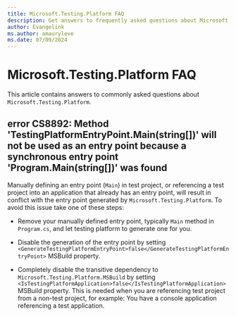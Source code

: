 ```yaml
---
title: Microsoft.Testing.Platform FAQ
description: Get answers to frequently asked questions about Microsoft.Testing.Platform.
author: Evangelink
ms.author: amauryleve
ms.date: 07/09/2024
---
```


# Microsoft.Testing.Platform FAQ

This article contains answers to commonly asked questions about `Microsoft.Testing.Platform`.

## error CS8892: Method 'TestingPlatformEntryPoint.Main(string[])' will not be used as an entry point because a synchronous entry point 'Program.Main(string[])' was found

Manually defining an entry point (`Main`) in test project, or referencing a test project into an application that already has an entry point, will result in conflict with the entry point generated by `Microsoft.Testing.Platform`. To avoid this issue take one of these steps:

- Remove your manually defined entry point, typically `Main` method in `Program.cs`, and let testing platform to generate one for you.

- Disable the generation of the entry point by setting `<GenerateTestingPlatformEntryPoint>false</GenerateTestingPlatformEntryPoint>` MSBuild property.

- Completely disable the transitive dependency to `Microsoft.Testing.Platform.MSBuild` by setting `<IsTestingPlatformApplication>false</IsTestingPlatformApplication>` MSBuild property.  This is needed when you are referencing test project from a non-test project, for example: You have a console application referencing a test application.
